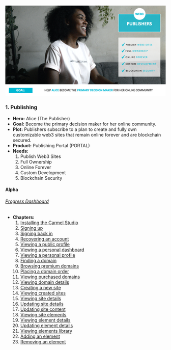 ![alice](../../assets/alice.png)

### 1. Publishing

* **Hero:** Alice (The Publisher)
* **Goal:** Become the primary decision maker for her online community.
* **Plot:** Publishers subscribe to a plan to create and fully own customizable web3 sites that remain online forever and are blockchain secured.
* **Product:** Publishing Portal (PORTAL)
* **Needs:**
  1. Publish Web3 Sites
  2. Full Ownership
  3. Online Forever
  4. Custom Development
  5. Blockchain Security

#### Alpha

###### [Progress Dashboard](https://github.com/fluidtrends/carmel/projects/7)

* **Chapters:**
    1. [Installing the Carmel Studio](https://github.com/fluidtrends/carmel/issues/850)
    2. [Signing up](https://github.com/fluidtrends/carmel/issues/851)
    3. [Signing back in](https://github.com/fluidtrends/carmel/issues/852)
    4. [Recovering an account](https://github.com/fluidtrends/carmel/issues/853)
    5. [Viewing a public profile](https://github.com/fluidtrends/carmel/issues/854)
    6. [Viewing a personal dashboard](https://github.com/fluidtrends/carmel/issues/855)
    7. [Viewing a personal profile](https://github.com/fluidtrends/carmel/issues/856)
    8. [Finding a domain](https://github.com/fluidtrends/carmel/issues/857)
    9. [Browsing premium domains](https://github.com/fluidtrends/carmel/issues/858)
    10. [Placing a domain order](https://github.com/fluidtrends/carmel/issues/859)
    11. [Viewing purchased domains](https://github.com/fluidtrends/carmel/issues/860)
    12. [Viewing domain details](https://github.com/fluidtrends/carmel/issues/861)
    13. [Creating a new site](https://github.com/fluidtrends/carmel/issues/862)
    14. [Viewing created sites](https://github.com/fluidtrends/carmel/issues/863)
    15. [Viewing site details](https://github.com/fluidtrends/carmel/issues/864)
    16. [Updating site details](https://github.com/fluidtrends/carmel/issues/865)
    17. [Updating site content](https://github.com/fluidtrends/carmel/issues/866)
    18. [Viewing site elements](https://github.com/fluidtrends/carmel/issues/867)
    19. [Viewing element details](https://github.com/fluidtrends/carmel/issues/868)
    20. [Updating element details](https://github.com/fluidtrends/carmel/issues/869)
    21. [Viewing elements library](https://github.com/fluidtrends/carmel/issues/870)
    22. [Adding an element](https://github.com/fluidtrends/carmel/issues/871)
    23. [Removing an element](https://github.com/fluidtrends/carmel/issues/872)
